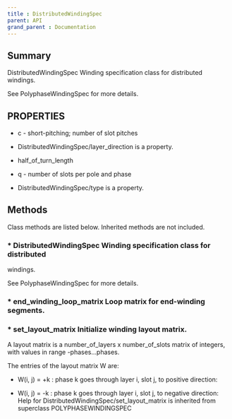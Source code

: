 ```yaml
---
title : DistributedWindingSpec
parent: API
grand_parent : Documentation
---
```

## Summary
DistributedWindingSpec Winding specification class for distributed
windings.

See PolyphaseWindingSpec for more details.
## PROPERTIES
* c - short-pitching; number of slot pitches

* DistributedWindingSpec/layer_direction is a property.

* half_of_turn_length

* q - number of slots per pole and phase

* DistributedWindingSpec/type is a property.

## Methods
Class methods are listed below. Inherited methods are not included.
### * DistributedWindingSpec Winding specification class for distributed
windings.

See PolyphaseWindingSpec for more details.

### * end_winding_loop_matrix Loop matrix for end-winding segments.

### * set_layout_matrix Initialize winding layout matrix.

A layout matrix is a number_of_layers x number_of_slots matrix of
integers, with values in range -phases...phases.

The entries of the layout matrix W are:

*  W(i, j) = +k : phase k goes through layer i, slot j, to
positive direction:

* W(i, j) = -k : phase k goes through layer i, slot j, to
negative direction:
Help for DistributedWindingSpec/set_layout_matrix is inherited from superclass POLYPHASEWINDINGSPEC

